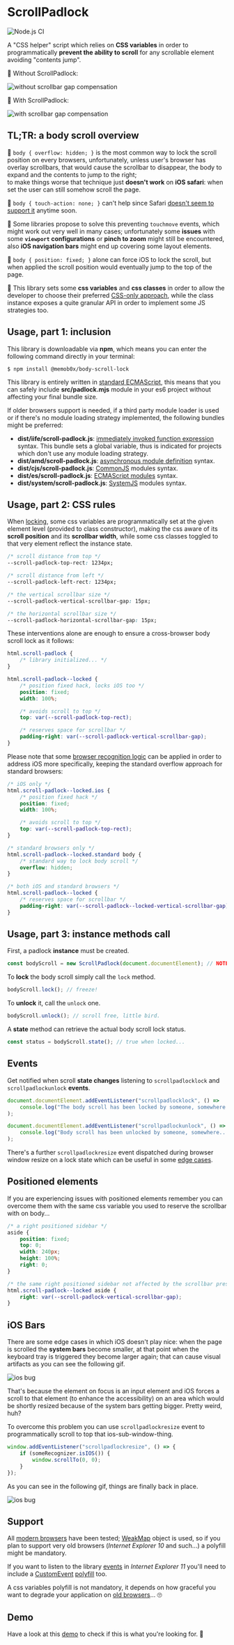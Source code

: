 # ScrollPadlock

![Node.js CI](https://github.com/memob0x/body-scroll-lock/workflows/Node.js%20CI/badge.svg)

A "CSS helper" script which relies on **CSS variables** in order to programmatically **prevent the ability to scroll** for any scrollable element avoiding "contents jump".

🙅 Without ScrollPadlock:

![without scrollbar gap compensation](docs/without-gap-compensation.gif?raw=true)

💁 With ScrollPadlock:

![with scrollbar gap compensation](docs/with-gap-compensation.gif?raw=true)

## TL;TR: a body scroll overview

🙅 `body { overflow: hidden; }` is the most common way to lock the scroll position on every browsers, unfortunately, unless user's browser has overlay scrollbars, that would cause the scrollbar to disappear, the body to expand and the contents to jump to the right;<br>
to make things worse that technique just **doesn't work** on **iOS safari**: when set the user can still somehow scroll the page.

🙅 `body { touch-action: none; }` can't help since Safari [doesn't seem to support it](https://bugs.webkit.org/show_bug.cgi?id=133112) anytime soon.

🤷 Some libraries propose to solve this preventing `touchmove` events, which might work out very well in many cases; unfortunately some **issues** with some **`viewport` configurations** or **pinch to zoom** might still be encountered, also **iOS navigation bars** might end up covering some layout elements.

🙅 `body { position: fixed; }` alone can force iOS to lock the scroll, but when applied the scroll position would eventually jump to the top of the page.

💁 This library sets some **css variables** and **css classes** in order to allow the developer to choose their preferred [CSS-only approach](#usage-pt1-css), while the class instance exposes a quite granular API in order to implement some JS strategies too.

## Usage, part 1: inclusion

This library is downloadable via **npm**, which means you can enter the following command directly in your terminal:

```console
$ npm install @memob0x/body-scroll-lock
```

This library is entirely written in [standard ECMAScript](https://tc39.es/), this means that you can safely include **src/padlock.mjs** module in your es6 project without affecting your final bundle size.

If older browsers support is needed, if a third party module loader is used or if there's no module loading strategy implemented, the following bundles might be preferred:

-   **dist/iife/scroll-padlock.js**: [immediately invoked function expression](https://developer.mozilla.org/en-US/docs/Glossary/IIFE) syntax. This bundle sets a global variable, thus is indicated for projects which don't use any module loading strategy.
-   **dist/amd/scroll-padlock.js**: [asynchronous module definition](https://en.wikipedia.org/wiki/Asynchronous_module_definition) syntax.
-   **dist/cjs/scroll-padlock.js**: [CommonJS](https://en.wikipedia.org/wiki/CommonJS) modules syntax.
-   **dist/es/scroll-padlock.js**: [ECMAScript modules](https://developer.mozilla.org/en-US/docs/Web/JavaScript/Guide/Modules) syntax.
-   **dist/system/scroll-padlock.js**: [SystemJS](https://github.com/systemjs/systemjs) modules syntax.

## Usage, part 2: CSS rules

When [locking](#usage-pt2-javascript), some css variables are programmatically set at the given element level  (provided to class constructor), making the css aware of its **scroll position** and its **scrollbar width**, while some css classes toggled to that very element reflect the instance state.

```css
/* scroll distance from top */
--scroll-padlock-top-rect: 1234px;

/* scroll distance from left */
--scroll-padlock-left-rect: 1234px;

/* the vertical scrollbar size */
--scroll-padlock-vertical-scrollbar-gap: 15px;

/* the horizontal scrollbar size */
--scroll-padlock-horizontal-scrollbar-gap: 15px;
```

These interventions alone are enough to ensure a cross-browser body scroll lock as it follows:

```css
html.scroll-padlock {
    /* library initialized... */
}

html.scroll-padlock--locked {
    /* position fixed hack, locks iOS too */
    position: fixed;
    width: 100%;

    /* avoids scroll to top */
    top: var(--scroll-padlock-top-rect);

    /* reserves space for scrollbar */
    padding-right: var(--scroll-padlock-vertical-scrollbar-gap);
}
```

Please note that some [browser recognition logic](https://gist.github.com/memob0x/0869e759887441b1349fdfe6bf5a188d) can be applied in order to address iOS more specifically, keeping the standard overflow approach for standard browsers:

```css
/* iOS only */
html.scroll-padlock--locked.ios {
    /* position fixed hack */
    position: fixed;
    width: 100%;

    /* avoids scroll to top */
    top: var(--scroll-padlock-top-rect);
}

/* standard browsers only */
html.scroll-padlock--locked.standard body {
    /* standard way to lock body scroll */
    overflow: hidden;
}

/* both iOS and standard browsers */
html.scroll-padlock--locked {
    /* reserves space for scrollbar */
    padding-right: var(--scroll-padlock--locked-vertical-scrollbar-gap);
}
```

## Usage, part 3: instance methods call

First, a padlock **instance** must be created.

```javascript
const bodyScroll = new ScrollPadlock(document.documentElement); // NOTE: document.documentElement is the default parameter
```

To **lock** the body scroll simply call the `lock` method.

```javascript
bodyScroll.lock(); // freeze!
```

To **unlock** it, call the `unlock` one.

```javascript
bodyScroll.unlock(); // scroll free, little bird.
```

A **state** method can retrieve the actual body scroll lock status.

```javascript
const status = bodyScroll.state(); // true when locked...
```

## Events

Get notified when scroll **state changes** listening to `scrollpadlocklock` and `scrollpadlockunlock` **events**.

```javascript
document.documentElement.addEventListener("scrollpadlocklock", () =>
    console.log("The body scroll has been locked by someone, somewhere...")
);

document.documentElement.addEventListener("scrollpadlockunlock", () =>
    console.log("Body scroll has been unlocked by someone, somewhere...")
);
```

There's a further `scrollpadlockresize` event dispatched during browser window resize on a lock state which can be useful in some [edge cases](#iOS-Bars).

## Positioned elements

If you are experiencing issues with positioned elements remember you can overcome them with the same css variable you used to reserve the scrollbar with on body...

```css
/* a right positioned sidebar */
aside {
    position: fixed;
    top: 0;
    width: 240px;
    height: 100%;
    right: 0;
}

/* the same right positioned sidebar not affected by the scrollbar presence / disappearance */
html.scroll-padlock--locked aside {
    right: var(--scroll-padlock-vertical-scrollbar-gap);
}
```

## iOS Bars

There are some edge cases in which iOS doesn't play nice: when the page is scrolled the **system bars** become smaller, at that point when the keyboard tray is triggered they become larger again; that can cause visual artifacts as you can see the following gif.

![ios bug](docs/ios-bug.gif?raw=true)

That's because the element on focus is an input element and iOS forces a scroll to that element (to enhance the accessibility) on an area which would be shortly resized because of the system bars getting bigger. Pretty weird, huh?

To overcome this problem you can use `scrollpadlockresize` event to programmatically scroll to top that ios-sub-window-thing.

```javascript
window.addEventListener("scrollpadlockresize", () => {
    if (someRecognizer.isIOS()) {
        window.scrollTo(0, 0);
    }
});
```

As you can see in the following gif, things are finally back in place.

![ios bug](docs/ios-fix.gif?raw=true)

## Support

All [modern browsers](https://teamtreehouse.com/community/what-is-a-modern-browser) have been tested; [WeakMap](https://caniuse.com/mdn-javascript_builtins_weakmap) object is used, so if you plan to support very old browsers (_Internet Explorer 10_ and such...) a polyfill might be mandatory.

If you want to listen to the library [events](#events) in _Internet Explorer 11_ you'll need to include a [CustomEvent](https://caniuse.com/customevent) [polyfill](https://developer.mozilla.org/en-US/docs/Web/API/CustomEvent/CustomEvent#Polyfill) too.

A css variables polyfill is not mandatory, it depends on how graceful you want to degrade your application on [old browsers](https://caniuse.com/css-variables)... 🙄

## Demo

Have a look at this [demo](https://memob0x.github.io/body-scroll-lock/demo/) to check if this is what you're looking for. 🤞
